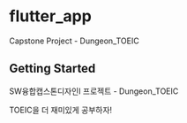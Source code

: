 # flutter_app

Capstone Project - Dungeon_TOEIC

## Getting Started

SW융합캡스톤디자인I 프로젝트 - Dungeon_TOEIC

TOEIC을 더 재미있게 공부하자!

